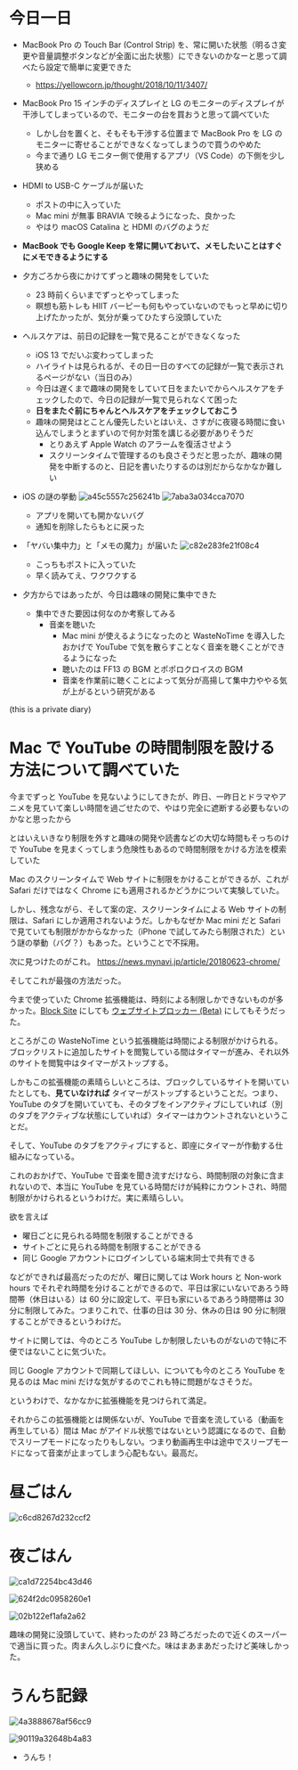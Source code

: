 # 今日一日
- MacBook Pro の Touch Bar (Control Strip) を、常に開いた状態（明るさ変更や音量調整ボタンなどが全面に出た状態）にできないのかなーと思って調べたら設定で簡単に変更できた
    - https://yellowcorn.jp/thought/2018/10/11/3407/

- MacBook Pro 15 インチのディスプレイと LG のモニターのディスプレイが干渉してしまっているので、モニターの台を買おうと思って調べていた
    - しかし台を置くと、そもそも干渉する位置まで MacBook Pro を LG のモニターに寄せることができなくなってしまうので買うのやめた
    - 今まで通り LG モニター側で使用するアプリ（VS Code）の下側を少し狭める

- HDMI to USB-C ケーブルが届いた
    - ポストの中に入っていた
    - Mac mini が無事 BRAVIA で映るようになった、良かった
    - やはり macOS Catalina と HDMI のバグのようだ

- **MacBook でも Google Keep を常に開いておいて、メモしたいことはすぐにメモできるようにする**

- 夕方ごろから夜にかけてずっと趣味の開発をしていた
    - 23 時前くらいまでずっとやってしまった
    - 瞑想も筋トレも HIIT バーピーも何もやっていないのでもっと早めに切り上げたかったが、気分が乗ってひたすら没頭していた

- ヘルスケアは、前日の記録を一覧で見ることができなくなった
    - iOS 13 でだいぶ変わってしまった
    - ハイライトは見られるが、その日一日のすべての記録が一覧で表示されるページがない（当日のみ）
    - 今日は遅くまで趣味の開発をしていて日をまたいでからヘルスケアをチェックしたので、今日の記録が一覧で見られなくて困った
    - **日をまたぐ前にちゃんとヘルスケアをチェックしておこう**
    - 趣味の開発はとことん優先したいとはいえ、さすがに夜寝る時間に食い込んでしまうとまずいので何か対策を講じる必要がありそうだ
        - とりあえず Apple Watch のアラームを復活させよう
        - スクリーンタイムで管理するのも良さそうだと思ったが、趣味の開発を中断するのと、日記を書いたりするのは別だからなかなか難しい

- iOS の謎の挙動
![a45c5557c256241b](https://noraworld.github.io/box-bulbasaur/2019/10/a45c5557c256241b.png)
![7aba3a034cca7070](https://noraworld.github.io/box-bulbasaur/2019/10/7aba3a034cca7070.png)
    - アプリを開いても開かないバグ
    - 通知を削除したらもとに戻った

- 「ヤバい集中力」と「メモの魔力」が届いた
![c82e283fe21f08c4](https://noraworld.github.io/box-bulbasaur/2019/10/c82e283fe21f08c4.jpg)
    - こっちもポストに入っていた
    - 早く読みてえ、ワクワクする

- 夕方からではあったが、今日は趣味の開発に集中できた
    - 集中できた要因は何なのか考察してみる
        - 音楽を聴いた
            - Mac mini が使えるようになったのと WasteNoTime を導入したおかげで YouTube で気を散らすことなく音楽を聴くことができるようになった
            - 聴いたのは FF13 の BGM とポポロクロイスの BGM
            - 音楽を作業前に聴くことによって気分が高揚して集中力ややる気が上がるという研究がある

 (this is a private diary)

# Mac で YouTube の時間制限を設ける方法について調べていた
今までずっと YouTube を見ないようにしてきたが、昨日、一昨日とドラマやアニメを見ていて楽しい時間を過ごせたので、やはり完全に遮断する必要もないのかなと思ったから

とはいえいきなり制限を外すと趣味の開発や読書などの大切な時間もそっちのけで YouTube を見まくってしまう危険性もあるので時間制限をかける方法を模索していた

Mac のスクリーンタイムで Web サイトに制限をかけることができるが、これが Safari だけではなく Chrome にも適用されるかどうかについて実験していた。

しかし、残念ながら、そして案の定、スクリーンタイムによる Web サイトの制限は、Safari にしか適用されないようだ。しかもなぜか Mac mini だと Safari で見ていても制限がかからなかった（iPhone で試してみたら制限された）という謎の挙動（バグ？）もあった。ということで不採用。

次に見つけたのがこれ。
https://news.mynavi.jp/article/20180623-chrome/

そしてこれが最強の方法だった。

今まで使っていた Chrome 拡張機能は、時刻による制限しかできないものが多かった。[Block Site](https://chrome.google.com/webstore/detail/block-site-website-blocke/eiimnmioipafcokbfikbljfdeojpcgbh) にしても [ウェブサイトブロッカー (Beta)](https://chrome.google.com/webstore/detail/website-blocker-beta/hclgegipaehbigmbhdpfapmjadbaldib) にしてもそうだった。

ところがこの WasteNoTime という拡張機能は時間による制限がかけられる。ブロックリストに追加したサイトを閲覧している間はタイマーが進み、それ以外のサイトを閲覧中はタイマーがストップする。

しかもこの拡張機能の素晴らしいところは、ブロックしているサイトを開いていたとしても、**見ていなければ** タイマーがストップするということだ。つまり、YouTube のタブを開いていても、そのタブをインアクティブにしていれば（別のタブをアクティブな状態にしていれば）タイマーはカウントされないということだ。

そして、YouTube のタブをアクティブにすると、即座にタイマーが作動する仕組みになっている。

これのおかげで、YouTube で音楽を聞き流すだけなら、時間制限の対象に含まれないので、本当に YouTube を見ている時間だけが純粋にカウントされ、時間制限がかけられるというわけだ。実に素晴らしい。

欲を言えば

- 曜日ごとに見られる時間を制限することができる
- サイトごとに見られる時間を制限することができる
- 同じ Google アカウントにログインしている端末同士で共有できる

などができれば最高だったのだが、曜日に関しては Work hours と Non-work hours でそれぞれ時間を分けることができるので、平日は家にいないであろう時間帯（休日はいる）は 60 分に設定して、平日も家にいるであろう時間帯は 30 分に制限してみた。つまりこれで、仕事の日は 30 分、休みの日は 90 分に制限することができるというわけだ。

サイトに関しては、今のところ YouTube しか制限したいものがないので特に不便ではないことに気づいた。

同じ Google アカウントで同期してほしい、についても今のところ YouTube を見るのは Mac mini だけな気がするのでこれも特に問題がなさそうだ。

というわけで、なかなかに拡張機能を見つけられて満足。

それからこの拡張機能とは関係ないが、YouTube で音楽を流している（動画を再生している）間は Mac がアイドル状態ではないという認識になるので、自動でスリープモードになったりもしない。つまり動画再生中は途中でスリープモードになって音楽が止まってしまう心配もない。最高だ。

# 昼ごはん
![c6cd8267d232ccf2](https://noraworld.github.io/box-bulbasaur/2019/10/c6cd8267d232ccf2.jpg)

# 夜ごはん
![ca1d72254bc43d46](https://noraworld.github.io/box-bulbasaur/2019/10/ca1d72254bc43d46.jpg)

![624f2dc0958260e1](https://noraworld.github.io/box-bulbasaur/2019/10/624f2dc0958260e1.jpg)

![02b122ef1afa2a62](https://noraworld.github.io/box-bulbasaur/2019/10/02b122ef1afa2a62.jpg)

趣味の開発に没頭していて、終わったのが 23 時ごろだったので近くのスーパーで適当に買った。肉まん久しぶりに食べた。味はまあまあだったけど美味しかった。

# うんち記録
![4a3888678af56cc9](https://noraworld.github.io/box-bulbasaur/2019/10/4a3888678af56cc9.png)

![90119a32648b4a83](https://noraworld.github.io/box-bulbasaur/2019/10/90119a32648b4a83.png)

- うんち！
